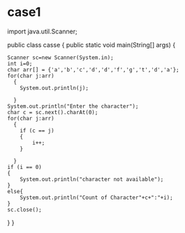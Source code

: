 # case1
import java.util.Scanner;

public class casse 
{   public static void main(String[] args) { 

    Scanner sc=new Scanner(System.in);  
    int i=0;
    char arr[] = {'a','b','c','d','d','f','g','t','d','a'};
    for(char j:arr)
      {
        System.out.println(j);

      }
    System.out.println("Enter the character");
    char c = sc.next().charAt(0);
    for(char j:arr)
      {
        if (c == j)
        {
            i++;
        }

      }
    if (i == 0)
    {
        System.out.println("character not available");
    }
    else{
        System.out.println("Count of Character"+c+":"+i);
    }
    sc.close();

}
}
